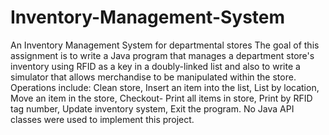 # Inventory-Management-System
An Inventory Management System for departmental stores 
The goal of this assignment is to write a Java program that manages a department store's inventory using RFID as a key in a doubly-linked list 
and also to write a simulator that allows merchandise to be manipulated within the store.
Operations include: Clean store, Insert an item into the list, List by location, Move an item in the store, Checkout-
Print all items in store, Print by RFID tag number, Update inventory system, Exit the program. 
No Java API classes were used to implement this project. 

